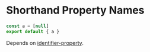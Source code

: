 # Shorthand Property Names

```js
const a = [null]
export default { a }
```

Depends on [identifier-property](./241-identifier-property.md).
